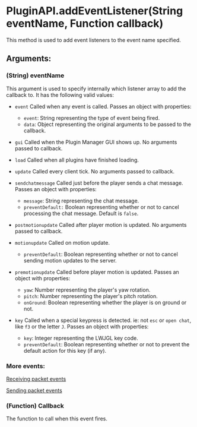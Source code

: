 # PluginAPI.addEventListener(String eventName, Function callback)
This method is used to add event listeners to the event name specified.

## Arguments:

### (String) eventName
This argument is used to specify internally which listener array to add the callback to.
It has the following valid values:

- `event`
    Called when any event is called. Passes an object with properties:
    - `event`: String representing the type of event being fired.
    - `data`: Object representing the original arguments to be passed to the callback.

- `gui`
    Called when the Plugin Manager GUI shows up. No arguments passed to callback.

- `load`
    Called when all plugins have finished loading.

- `update`
    Called every client tick. No arguments passed to callback.

- `sendchatmessage`
    Called just before the player sends a chat message. Passes an object with properties:
    - `message`: String representing the chat message.
    - `preventDefault:` Boolean representing whether or not to cancel processing the chat message. Default is `false`.

- `postmotionupdate`
    Called after player motion is updated. No arguments passed to callback.

- `motionupdate`
    Called on motion update.
    - `preventDefault`: Boolean representing whether or not to cancel sending motion updates to the server.

- `premotionupdate`
    Called before player motion is updated. Passes an object with properties:
    - `yaw`: Number representing the player's yaw rotation.
    - `pitch`: Number representing the player's pitch rotation.
    - `onGround`: Boolean representing whether the player is on ground or not.

- `key`
    Called when a special keypress is detected. ie: not `esc` or `open chat`, like `f3` or the letter `J`.
    Passes an object with properties:
    - `key`: Integer representing the LWJGL key code.
    - `preventDefault`: Boolean representing whether or not to prevent the default action for this key (if any).


### More events:

[Receiving packet events](FromServerEvents.md)

[Sending packet events](ToServerEvents.md)

### (Function) Callback
The function to call when this event fires.